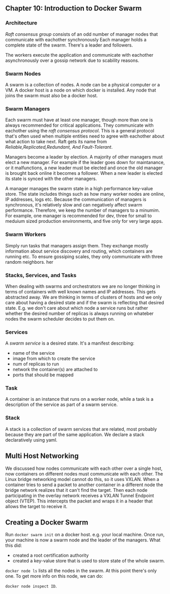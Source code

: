 ## Chapter 10: Introduction to Docker Swarm
### Architecture
*Raft consensus group* consists of an odd number of manager nodes that communicate with eachother synchronously Each manager holds a complete state of the swarm. There's a leader and followers.

The workers execute the application and communicate with eachother asynchronously over a gossip network due to scability reasons.

### Swarm Nodes
A swarm is a collection of nodes. A node can be a physical computer or a VM. A docker host is a node on which docker is installed. Any node that joins the swarm must also be a docker host.

### Swarm Managers
Each swarm must have at least one manager, though more than one is always recommended for critical applications. They communicate with eachother using the *raft consensus protocol*. This is a general protocol that's often used when multiple entities need to agree with
eachother about what action to take next. Raft gets its name from *Reliable,Replicated,Redundant, And Fault-Tolerant*.

Managers become a leader by election. A majority of other managers must elect a new manager. For example if the leader goes
down for maintanance, or it malfunctions, a new leader must be elected and once the old manager is brought back online it
becomes a follower. When a new leader is elected its state is synced with the other managers.

A manager manages the swarm state in a high performance key-value store. The state includes things such as how many worker nodes are online, IP addresses, logs etc. Because the communication of managers is synchronous, it's relatively slow and can 
negatively affect swarm performance. Therefore, we keep the number of managers to a minumim. For example, one manager is
recommended for dev, three for small to meduium sized production environments, and five only for very large apps.

### Swarm Workers
Simply run tasks that managers assign them. They exchange mostly information about service discovery and routing, which
containers are running etc. To ensure gossiping scales, they only communicate with three random neighbors.
her 
### Stacks, Services, and Tasks
When dealing with swarms and orchestrators we are no longer thinking in terms of containers with well known names
and IP addresses. This gets abstracted away. We are thinking in terms of clusters of hosts and we only care about having
a desired state and if the swarm is reflecting that desired state. E.g. we don't care about which node a service runs but
rather whether the desired number of replicas is always running on whateber nodes the swarm scheduler decides to put
them on.

### Services
A *swarm service* is a desired state. It's a manifest describing:

* name of the service
* image from which to create the service
* num of replicas to run
* network the container(s) are attached to
* ports that should be mapped

### Task
A container is an instance that runs on a worker node, while a task is a description of the service as part of a swarm
service.

### Stack
A stack is a collection of swarm services that are related, most probably because they are part of the same application.
We declare a stack declaratively using yaml.

## Multi Host Networking
We discussed how nodes communicate with each other over a single host, now containers on different nodes  must communicate
with each other. The Linux bridge networking model cannot do this, so it uses VXLAN. When a container tries to send
a packet to another container in a different node the bridge network realizes that it can't find the target. Then
each node participating in the overlay network receives a VXLAN Tunnel Endpoint object (VTEP). This intercepts
the packet and wraps it in a header that allows the target to receive it.

## Creating a Docker Swarm

Run `docker swarm init` on a docker host. e.g. your local machine. Once run, your machine is now a swarm node and the leader
of the managers. What this did:

* created a root certification authority
* created a key-value store that is used to store state of the whole swarm.

`docker node ls` lists all the nodes in the swarm. At this point there's only one. To get more info on this node, we can do:

`docker node inspect ID`.

